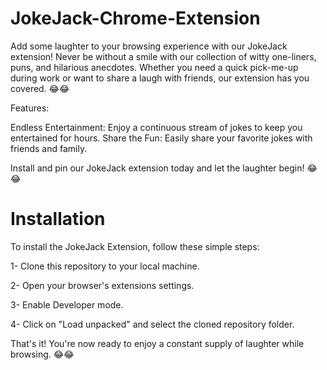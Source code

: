 # JokeJack-Chrome-Extension
Add some laughter to your browsing experience with our JokeJack extension! Never be without a smile with our collection of witty one-liners, puns, and hilarious anecdotes. Whether you need a quick pick-me-up during work or want to share a laugh with friends, our extension has you covered.
😂😂

Features:

Endless Entertainment: Enjoy a continuous stream of jokes to keep you entertained for hours.
Share the Fun: Easily share your favorite jokes with friends and family.


Install and pin our JokeJack extension today and let the laughter begin!
😂😂

# Installation
To install the JokeJack Extension, follow these simple steps:

1- Clone this repository to your local machine.

2- Open your browser's extensions settings.

3- Enable Developer mode.

4- Click on "Load unpacked" and select the cloned repository folder.

That's it! You're now ready to enjoy a constant supply of laughter while browsing.
😂😂
